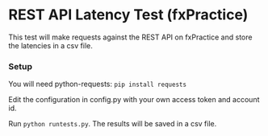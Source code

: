 # REST API Latency Test (fxPractice)

This test will make requests against the REST API on fxPractice and store the latencies in a csv file.

### Setup

You will need python-requests: `pip install requests`

Edit the configuration in config.py with your own access token and account id.

Run `python runtests.py`. The results will be saved in a csv file.
